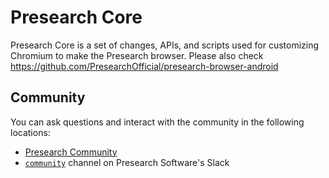 # Presearch Core

Presearch Core is a set of changes, APIs, and scripts used for customizing Chromium to make the Presearch browser. Please also check https://github.com/PresearchOfficial/presearch-browser-android


## Community

You can ask questions and interact with the community in the following
locations:
- [Presearch Community](https://community.presearch.com/)
- [`community`](https://bravesoftware.slack.com) channel on Presearch Software's Slack
